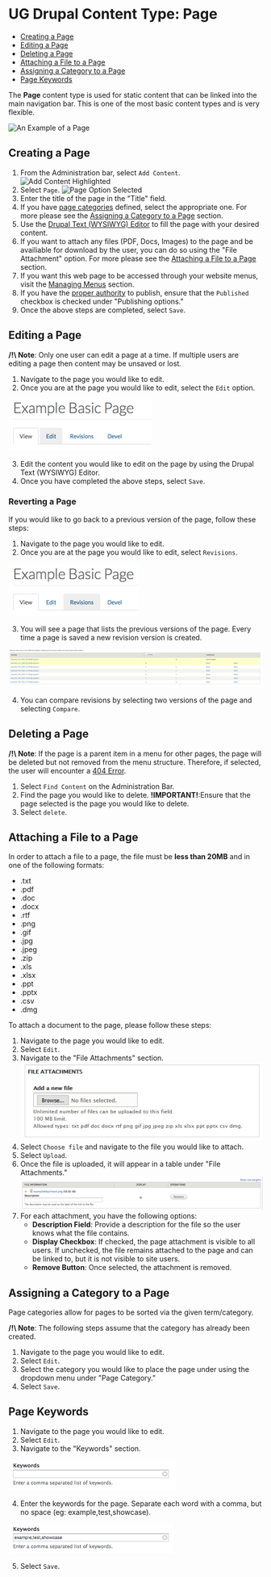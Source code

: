 # UG Drupal Content Type: Page

* [Creating a Page](howto-page.md#creating-a-page)
* [Editing a Page](howto-page.md#editing-a-page)
* [Deleting a Page](howto-page.md#deleting-a-page)
* [Attaching a File to a Page](howto-page.md#attaching-a-file-to-a-page)
* [Assigning a Category to a Page](howto-page.md#assigning-a-category-to-a-page)
* [Page Keywords](howto-page.md#page-keywords)


The **Page** content type is used for static content that can be linked into the main navigation bar. This is one of the most basic content types and is very flexible.

![An Example of a Page](../images/paex.png "Example of a Basic Page")

## Creating a Page
1. From the Administration bar, select `Add Content`.
 ![Add Content Highlighted](../images/ambac.png)
2. Select `Page`.
 ![Page Option Selected](../images/addconpage.png)
3. Enter the title of the page in the "Title" field.
4. If you have [page categories](../taxonomies.md) defined, select the appropriate one. For more please see the [Assigning a Category to a Page](howto-page.md#assigning-a-category-to-a-page) section.
5. Use the [Drupal Text (WYSIWYG) Editor](../wysiwyg-editor.md) to fill the page with your desired content.
6. If you want to attach any files (PDF, Docs, Images) to the page and be availiable for download by the user, you can do so using the "File Attachment" option. For more please see the [Attaching a File to a Page](howto-page.md#attaching-a-file-to-a-page) section.
7. If you want this web page to be accessed through your website menus, visit the [Managing Menus](../menuitems.html#adding-content-to-a-menu) section.
8. If you have the [proper authority](../rolesandresp.md) to publish, ensure that the `Published` checkbox is checked under "Publishing options."
9. Once the above steps are completed, select `Save`.

## Editing a Page

**/!\ Note**: Only one user can edit a page at a time. If multiple users are editing a page then content may be unsaved or lost.

1. Navigate to the page you would like to edit.
2. Once you are at the page you would like to edit, select the `Edit` option.

 ![Edit Tab](../images/contentEditTab.png)
 
3. Edit the content you would like to edit on the page by using the Drupal Text (WYSIWYG) Editor.
4. Once you have completed the above steps, select `Save`.

### Reverting a Page
If you would like to go back to a previous version of the page, follow these steps:

1. Navigate to the page you would like to edit.
2. Once you are at the page you would like to edit, select `Revisions`.

 ![Revisions Tab](../images/contentRevisionsTab.png)
 
3. You will see a page that lists the previous versions of the page. Every time a page is saved a new revision version is created.

 ![File Attachment option](../images/revisionsPage.png)
 
4. You can compare revisions by selecting two versions of the page and selecting `Compare`.

## Deleting a Page

**/!\ Note**: If the page is a parent item in a menu for other pages, the page will be deleted but not removed from the menu structure. Therefore, if selected, the user will encounter a [404 Error](../basicbeginner.md#common-web-errors).

1. Select `Find Content` on the Administration Bar.
2. Find the page you would like to delete. **!IMPORTANT!**:Ensure that the page selected is the page you would like to delete. 
3. Select `delete`.

## Attaching a File to a Page

In order to attach a file to a page, the file must be **less than 20MB** and in one of the following formats:
* .txt
* .pdf
* .doc
* .docx
* .rtf
* .png
* .gif
* .jpg
* .jpeg
* .zip
* .xls
* .xlsx
* .ppt
* .pptx
* .csv
* .dmg

To attach a document to the page, please follow these steps:

1. Navigate to the page you would like to edit.
2. Select `Edit`.
3. Navigate to the "File Attachments" section.
 ![File Attachment Option](../images/pageattach.png)
4. Select `Choose file` and navigate to the file you would like to attach.
5. Select `Upload`.
5. Once the file is uploaded, it will appear in a table under "File Attachments."
 ![File Attachment Table](../images/fileattachmentchart-new.png)
6. For each attachment, you have the following options:
    * **Description Field**: Provide a description for the file so the user knows what the file contains. 
    * **Display Checkbox**: If checked, the page attachment is visible to all users. If unchecked, the file remains attached to the page and can be linked to, but it is not visible to site users. 
    * **Remove Button**: Once selected, the attachment is removed.

## Assigning a Category to a Page

Page categories allow for pages to be sorted via the given term/category.

**/!\ Note**: The following steps assume that the category has already been created.

1. Navigate to the page you would like to edit.
2. Select `Edit`.
3. Select the category you would like to place the page under using the dropdown menu under "Page Category."
4. Select `Save`.

## Page Keywords
1. Navigate to the page you would like to edit.
2. Select `Edit`.
3. Navigate to the "Keywords" section.

 ![Keywords Section](../images/pageKeywordsEmpty.png)
 
4. Enter the keywords for the page. Separate each word with a comma, but no space (eg: example,test,showcase).

 ![Example Keywords Filled](../images/pageKeywordsFull.png)
 
5. Select `Save`.
